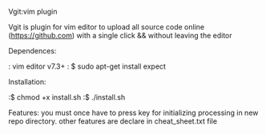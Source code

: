 Vgit:vim plugin

Vgit is plugin for vim editor to upload all source code  online (https://github.com) with a single click && without leaving the editor

Dependences:

: vim editor v7.3+
: $ sudo apt-get install expect

Installation:

:$ chmod +x install.sh
:$ ./install.sh

Features:
you must once have to press <F2> key for  initializing processing in new repo directory.
other features are declare in cheat_sheet.txt file
